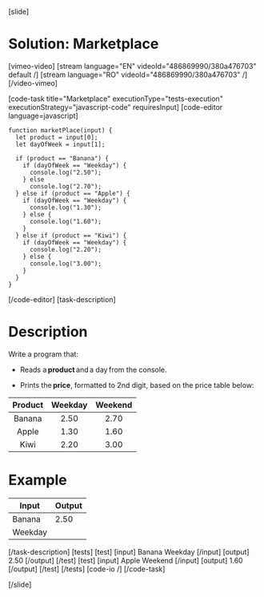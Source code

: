 [slide]
# Solution: Marketplace
[vimeo-video]
[stream language="EN" videoId="486869990/380a476703" default /]
[stream language="RO" videoId="486869990/380a476703"  /]
[/video-vimeo]

[code-task title="Marketplace" executionType="tests-execution" executionStrategy="javascript-code" requiresInput]
[code-editor language=javascript]
```
function marketPlace(input) {
  let product = input[0];
  let dayOfWeek = input[1];

  if (product == "Banana") {
    if (dayOfWeek == "Weekday") {
      console.log("2.50");
    } else
      console.log("2.70");
  } else if (product == "Apple") {
    if (dayOfWeek == "Weekday") {
      console.log("1.30");
    } else {
      console.log("1.60");
    }
  } else if (product == "Kiwi") {
    if (dayOfWeek == "Weekday") {
      console.log("2.20");
    } else {
      console.log("3.00");
    }
  }
}
```
[/code-editor]
[task-description]
# Description
Write a program that: 

- Reads a **product** and a day from the console. 

- Prints the **price**, formatted to 2nd digit, based on the price table below: 

| Product      | Weekday | Weekend   |
| :---:       |    :----:   |   :---:     |
| Banana      | 2.50       | 2.70 |
| Apple   | 1.30        | 1.60    |
| Kiwi   | 2.20        | 3.00    |

# Example
| **Input** | **Output** |
| --- | --- |
| Banana| 2.50 |
|  Weekday||

[/task-description]
[tests]
[test]
[input]
Banana
Weekday
[/input]
[output]
2.50
[/output]
[/test]
[test]
[input]
Apple
Weekend
[/input]
[output]
1.60
[/output]
[/test]
[/tests]
[code-io /]
[/code-task]

[/slide]